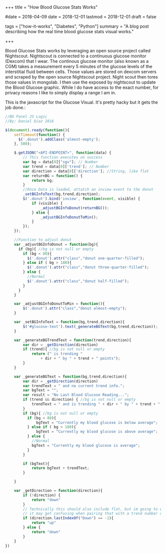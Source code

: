 +++
title = "How Blood Glucose Stats Works"

#date = 2018-04-09
date = 2018-12-01
lastmod = 2018-12-01
draft = false

tags = ["how-it-works", "Diabetes", "Python"]
summary = "A blog post describing how the real time blood glucose stats visual works."

+++

Blood Glucose Stats works by leveraging an open source project called Nightscout. Nightscout is connected to a continuous glucose monitor (Dexcom) that I wear. The continous glucose monitor (also known as a CGM) takes a measurement every 5 minutes of the glucose levels of the interstitial fluid between cells. Those values are stored on dexcom servers and scraped by the open source Nightscout project. Night scout then tores those values in mongolab. I then use the exposed by nightscout to update the Blood Glucose graphic. While I do have access to the exact number, for privacy reasons I like to simply display a range I am in.

This is the javascript for the Glucose Visual. It's pretty hacky but it gets the job done.:
```javascript
//BG Panel JS Logic
//By: Daniel Diaz 2016

$(document).ready(function(){
    setTimeout(function() {
      $('.donut').addClass('almost-empty');
    }, 500);

    $.getJSON("<API-ENDPOINT>", function(data) {
        // This function executes on success
        var bg = data[0]["sgv"]; // Number
        var trend = data[0]['trend']; // Number
        var direction = data[0]['direction']; //String, like flat
        var returnBG = function() {
            return bg;
        }
        //Once Data is loaded, attatch an inview event to the donut
        _setBGInfoText(bg,trend,direction);
        $('.donut').bind('inview', function(event, visible) {
            if (visible) {
                _adjustBGInfoDonut(returnBG());
            } else {
                _adjustBGInfoDonutToMin();
            }
        });
    });

    //Function to adjust donut
    var _adjustBGInfoDonut = function(bg){
      if (bg){ //bg is not null or empty
        if (bg < 80){
          $('.donut').attr("class","donut one-quarter-filled");
        } else if ( bg > 180){
          $('.donut').attr("class","donut three-quarter-filled");
        } else {
          //Normal
          $('.donut').attr("class","donut half-filled");
        }
      }
    }

    var _adjustBGInfoDonutToMin = function(){
        $('.donut').attr("class","donut almost-empty");
    }

    var _setBGInfoText = function(bg,trend,direction){
        $('#glucose-text').text(_generateBGText(bg,trend,direction));
    }

    var _generateBGTrendText = function(trend,direction){
        var dir = _getDirection(direction)
        if (trend){ //bg is not null or empty
            return (" is trending "
                + dir + " by " + trend + " points");
        }
    }

    var _generateBGText = function(bg,trend,direction){
        var dir = _getDirection(direction)
        var trendText = " and no current trend info.";
        var bgText = "";
        var result = "No Last Blood Glucose Reading...";
        if (trend && direction) { //bg is not null or empty
            trendText = " and is trending " + dir + " by " + trend + " points.";
        }
        if (bg){ //bg is not null or empty
          if (bg < 80){
              bgText = "Currently my blood glucose is below average";
          } else if ( bg > 180){
              bgText = "Currently my blood glucose is above average";
          } else {
            //Normal
            bgText = "Currently my blood glucose is average";
          }
        }

        if (bgText){
            return bgText + trendText;
        }

    }

    var _getDirection = function(direction){
        if (!direction) {
            return "down"
        }
        // Technically this should also include flat, but im going to exclude it because
        // it may get confusing when pairing that with a trend number of -5 for ex.
        if (direction.lastIndexOf("Down") == -1){
            return "up"
        } else {
            return "down"
        }
    }
})
```


